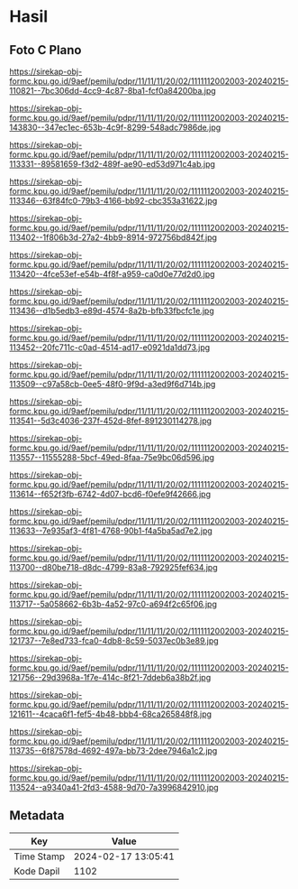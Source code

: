 # Hasil

## Foto C Plano

https://sirekap-obj-formc.kpu.go.id/9aef/pemilu/pdpr/11/11/11/20/02/1111112002003-20240215-110821--7bc306dd-4cc9-4c87-8ba1-fcf0a84200ba.jpg

https://sirekap-obj-formc.kpu.go.id/9aef/pemilu/pdpr/11/11/11/20/02/1111112002003-20240215-143830--347ec1ec-653b-4c9f-8299-548adc7986de.jpg

https://sirekap-obj-formc.kpu.go.id/9aef/pemilu/pdpr/11/11/11/20/02/1111112002003-20240215-113331--89581659-f3d2-489f-ae90-ed53d971c4ab.jpg

https://sirekap-obj-formc.kpu.go.id/9aef/pemilu/pdpr/11/11/11/20/02/1111112002003-20240215-113346--63f84fc0-79b3-4166-bb92-cbc353a31622.jpg

https://sirekap-obj-formc.kpu.go.id/9aef/pemilu/pdpr/11/11/11/20/02/1111112002003-20240215-113402--1f806b3d-27a2-4bb9-8914-972756bd842f.jpg

https://sirekap-obj-formc.kpu.go.id/9aef/pemilu/pdpr/11/11/11/20/02/1111112002003-20240215-113420--4fce53ef-e54b-4f8f-a959-ca0d0e77d2d0.jpg

https://sirekap-obj-formc.kpu.go.id/9aef/pemilu/pdpr/11/11/11/20/02/1111112002003-20240215-113436--d1b5edb3-e89d-4574-8a2b-bfb33fbcfc1e.jpg

https://sirekap-obj-formc.kpu.go.id/9aef/pemilu/pdpr/11/11/11/20/02/1111112002003-20240215-113452--20fc711c-c0ad-4514-ad17-e0921da1dd73.jpg

https://sirekap-obj-formc.kpu.go.id/9aef/pemilu/pdpr/11/11/11/20/02/1111112002003-20240215-113509--c97a58cb-0ee5-48f0-9f9d-a3ed9f6d714b.jpg

https://sirekap-obj-formc.kpu.go.id/9aef/pemilu/pdpr/11/11/11/20/02/1111112002003-20240215-113541--5d3c4036-237f-452d-8fef-891230114278.jpg

https://sirekap-obj-formc.kpu.go.id/9aef/pemilu/pdpr/11/11/11/20/02/1111112002003-20240215-113557--11555288-5bcf-49ed-8faa-75e9bc06d596.jpg

https://sirekap-obj-formc.kpu.go.id/9aef/pemilu/pdpr/11/11/11/20/02/1111112002003-20240215-113614--f652f3fb-6742-4d07-bcd6-f0efe9f42666.jpg

https://sirekap-obj-formc.kpu.go.id/9aef/pemilu/pdpr/11/11/11/20/02/1111112002003-20240215-113633--7e935af3-4f81-4768-90b1-f4a5ba5ad7e2.jpg

https://sirekap-obj-formc.kpu.go.id/9aef/pemilu/pdpr/11/11/11/20/02/1111112002003-20240215-113700--d80be718-d8dc-4799-83a8-792925fef634.jpg

https://sirekap-obj-formc.kpu.go.id/9aef/pemilu/pdpr/11/11/11/20/02/1111112002003-20240215-113717--5a058662-6b3b-4a52-97c0-a694f2c65f06.jpg

https://sirekap-obj-formc.kpu.go.id/9aef/pemilu/pdpr/11/11/11/20/02/1111112002003-20240215-121737--7e8ed733-fca0-4db8-8c59-5037ec0b3e89.jpg

https://sirekap-obj-formc.kpu.go.id/9aef/pemilu/pdpr/11/11/11/20/02/1111112002003-20240215-121756--29d3968a-1f7e-414c-8f21-7ddeb6a38b2f.jpg

https://sirekap-obj-formc.kpu.go.id/9aef/pemilu/pdpr/11/11/11/20/02/1111112002003-20240215-121611--4caca6f1-fef5-4b48-bbb4-68ca265848f8.jpg

https://sirekap-obj-formc.kpu.go.id/9aef/pemilu/pdpr/11/11/11/20/02/1111112002003-20240215-113735--6f87578d-4692-497a-bb73-2dee7946a1c2.jpg

https://sirekap-obj-formc.kpu.go.id/9aef/pemilu/pdpr/11/11/11/20/02/1111112002003-20240215-113524--a9340a41-2fd3-4588-9d70-7a3996842910.jpg


## Metadata

| Key        | Value               |
| ---------- | ------------------- |
| Time Stamp | 2024-02-17 13:05:41 |
| Kode Dapil | 1102                |



